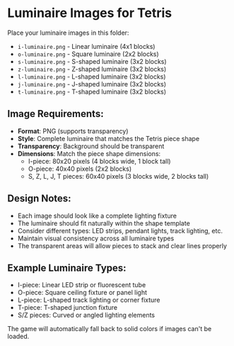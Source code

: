 # Luminaire Images for Tetris

Place your luminaire images in this folder:

- `i-luminaire.png` - Linear luminaire (4x1 blocks)
- `o-luminaire.png` - Square luminaire (2x2 blocks)
- `s-luminaire.png` - S-shaped luminaire (3x2 blocks)
- `z-luminaire.png` - Z-shaped luminaire (3x2 blocks)
- `l-luminaire.png` - L-shaped luminaire (3x2 blocks)
- `j-luminaire.png` - J-shaped luminaire (3x2 blocks)
- `t-luminaire.png` - T-shaped luminaire (3x2 blocks)

## Image Requirements:
- **Format**: PNG (supports transparency)
- **Style**: Complete luminaire that matches the Tetris piece shape
- **Transparency**: Background should be transparent
- **Dimensions**: Match the piece shape dimensions:
  - I-piece: 80x20 pixels (4 blocks wide, 1 block tall)
  - O-piece: 40x40 pixels (2x2 blocks)
  - S, Z, L, J, T pieces: 60x40 pixels (3 blocks wide, 2 blocks tall)

## Design Notes:
- Each image should look like a complete lighting fixture
- The luminaire should fit naturally within the shape template
- Consider different types: LED strips, pendant lights, track lighting, etc.
- Maintain visual consistency across all luminaire types
- The transparent areas will allow pieces to stack and clear lines properly

## Example Luminaire Types:
- I-piece: Linear LED strip or fluorescent tube
- O-piece: Square ceiling fixture or panel light
- L-piece: L-shaped track lighting or corner fixture
- T-piece: T-shaped junction fixture
- S/Z pieces: Curved or angled lighting elements

The game will automatically fall back to solid colors if images can't be loaded.
